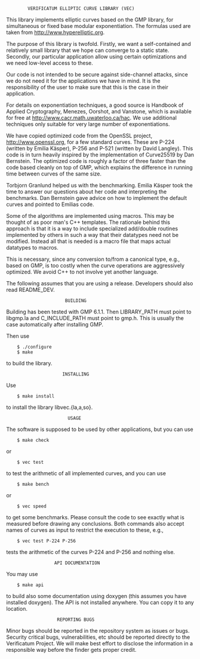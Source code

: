 

            VERIFICATUM ELLIPTIC CURVE LIBRARY (VEC)


This library implements elliptic curves based on the GMP library, for
simultaneous or fixed base modular exponentiation. The formulas used
are taken from <http://www.hyperelliptic.org>.

The purpose of this library is twofold. Firstly, we want a
self-contained and relatively small library that we hope can converge
to a static state. Secondly, our particular application allow using
certain optimizations and we need low-level access to these.

Our code is not intended to be secure against side-channel attacks,
since we do not need it for the applications we have in mind. It is
the responsibility of the user to make sure that this is the case in
their application.

For details on exponentiation techniques, a good source is Handbook of
Applied Cryptography, Menezes, Oorshot, and Vanstone, which is
available for free at <http://www.cacr.math.uwaterloo.ca/hac>. We use
additional techniques only suitable for very large number of
exponentiations.

We have copied optimized code from the OpenSSL project,
<http://www.openssl.org>, for a few standard curves. These are P-224
(written by Emilia Käsper), P-256 and P-521 (written by David
Langley). This code is in turn heavily inspired by the implementation
of Curve25519 by Dan Bernstein. The optimized code is roughly a factor
of three faster than the code based cleanly on top of GMP, which
explains the difference in running time between curves of the same
size.

Torbjorn Granlund helped us with the benchmarking. Emilia Käsper took
the time to answer our questions about her code and interpreting the
benchmarks. Dan Bernstein gave advice on how to implement the default
curves and pointed to Emilias code.

Some of the algorithms are implemented using macros. This may be
thought of as poor man's C++ templates. The rationale behind this
approach is that it is a way to include specialized add/double
routines implemented by others in such a way that their datatypes need
not be modified. Instead all that is needed is a macro file that maps
actual datatypes to macros.

This is necessary, since any conversion to/from a canonical type,
e.g., based on GMP, is too costly when the curve operations are
aggressively optimized. We avoid C++ to not involve yet another
language.

The following assumes that you are using a release. Developers should
also read README_DEV.


                          BUILDING

Building has been tested with GMP 6.1.1. Then LIBRARY_PATH must point
to libgmp.la and C_INCLUDE_PATH must point to gmp.h. This is usually
the case automatically after installing GMP.

Then use

        $ ./configure
        $ make

to build the library.


                         INSTALLING

Use

        $ make install

to install the library libvec.{la,a,so}.


                           USAGE

The software is supposed to be used by other applications, but you can
use

        $ make check

or

        $ vec test

to test the arithmetic of all implemented curves, and you can use

        $ make bench

or

        $ vec speed

to get some benchmarks. Please consult the code to see exactly what is
measured before drawing any conclusions. Both commands also accept
names of curves as input to restrict the execution to these, e.g.,

        $ vec test P-224 P-256

tests the arithmetic of the curves P-224 and P-256 and nothing else.


                      API DOCUMENTATION

You may use
 
        $ make api

to build also some documentation using doxygen (this assumes you have
installed doxygen). The API is not installed anywhere. You can copy it
to any location.


                       REPORTING BUGS

Minor bugs should be reported in the repository system as issues or
bugs. Security critical bugs, vulnerabilities, etc should be reported
directly to the Verificatum Project. We will make best effort to
disclose the information in a responsible way before the finder gets
proper credit.
